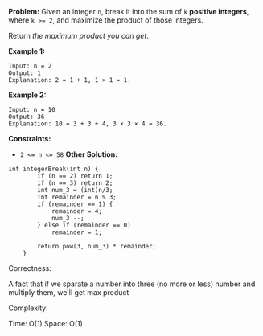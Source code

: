 **Problem:**
Given an integer `n`, break it into the sum of `k` **positive integers**, where `k >= 2`, and maximize the product of those integers.

Return *the maximum product you can get*.

 

**Example 1:**

```
Input: n = 2
Output: 1
Explanation: 2 = 1 + 1, 1 × 1 = 1.
```

**Example 2:**

```
Input: n = 10
Output: 36
Explanation: 10 = 3 + 3 + 4, 3 × 3 × 4 = 36.
```

 

**Constraints:**

- `2 <= n <= 58`
**Other Solution:**
```
int integerBreak(int n) {
        if (n == 2) return 1;
        if (n == 3) return 2;
        int num_3 = (int)n/3;
        int remainder = n % 3;
        if (remainder == 1) {
            remainder = 4;
            num_3 --;
        } else if (remainder == 0) 
            remainder = 1;
        
        return pow(3, num_3) * remainder;
    }
```
Correctness:

A fact that if we sparate a number into three (no more or less) number and multiply them, we'll get max product

Complexity:

Time: O(1)
Space: O(1)